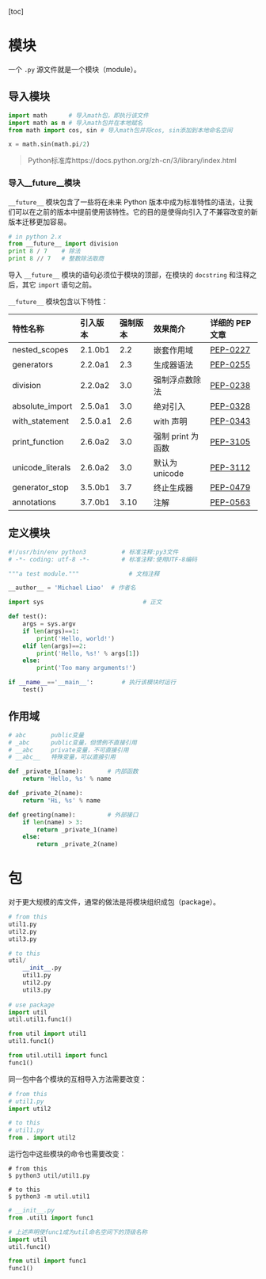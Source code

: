 [toc]

# 模块

一个 `.py` 源文件就是一个模块（module）。

## 导入模块

```python
import math	     # 导入math包，即执行该文件
import math as m # 导入math包并在本地赋名
from math import cos, sin # 导入math包并将cos, sin添加到本地命名空间

x = math.sin(math.pi/2)
```

> Python标准库https://docs.python.org/zh-cn/3/library/index.html



### 导入\__future__模块

`__future__` 模块包含了一些将在未来 Python 版本中成为标准特性的语法，让我们可以在之前的版本中提前使用该特性。它的目的是使得向引入了不兼容改变的新版本迁移更加容易。

```python
# in python 2.x
from __future__ import division
print 8 / 7    # 除法
print 8 // 7   # 整数除法取商
```

导入 `__future__` 模块的语句必须位于模块的顶部，在模块的 `docstring` 和注释之后，其它 `import` 语句之前。

`__future__` 模块包含以下特性：

| 特性名称         | 引入版本 | 强制版本 | 效果简介          | 详细的 PEP 文章                                       |
| :--------------- | :------- | :------- | :---------------- | :---------------------------------------------------- |
| nested_scopes    | 2.1.0b1  | 2.2      | 嵌套作用域        | [PEP-0227](https://www.python.org/dev/peps/pep-0227/) |
| generators       | 2.2.0a1  | 2.3      | 生成器语法        | [PEP-0255](https://www.python.org/dev/peps/pep-0255/) |
| division         | 2.2.0a2  | 3.0      | 强制浮点数除法    | [PEP-0238](https://www.python.org/dev/peps/pep-0238/) |
| absolute_import  | 2.5.0a1  | 3.0      | 绝对引入          | [PEP-0328](https://www.python.org/dev/peps/pep-0328/) |
| with_statement   | 2.5.0.a1 | 2.6      | with 声明         | [PEP-0343](https://www.python.org/dev/peps/pep-343/)  |
| print_function   | 2.6.0a2  | 3.0      | 强制 print 为函数 | [PEP-3105](https://www.python.org/dev/peps/pep-3105/) |
| unicode_literals | 2.6.0a2  | 3.0      | 默认为 unicode    | [PEP-3112](https://www.python.org/dev/peps/pep-3112/) |
| generator_stop   | 3.5.0b1  | 3.7      | 终止生成器        | [PEP-0479](https://www.python.org/dev/peps/pep-0479/) |
| annotations      | 3.7.0b1  | 3.10     | 注解              | [PEP-0563](https://www.python.org/dev/peps/pep-0563/) |



## 定义模块

```python
#!/usr/bin/env python3			# 标准注释:py3文件
# -*- coding: utf-8 -*-			# 标准注释:使用UTF-8编码

"""a test module."""			  # 文档注释

__author__ = 'Michael Liao'	 # 作者名

import sys						      # 正文

def test():
    args = sys.argv
    if len(args)==1:
        print('Hello, world!')
    elif len(args)==2:
        print('Hello, %s!' % args[1])
    else:
        print('Too many arguments!')

if __name__=='__main__':        # 执行该模块时运行
    test()
```



## 作用域

```python
# abc		public变量
# _abc		public变量，但惯例不直接引用
# __abc		private变量，不可直接引用
# __abc__	特殊变量，可以直接引用

def _private_1(name):		# 内部函数
    return 'Hello, %s' % name

def _private_2(name):		
    return 'Hi, %s' % name

def greeting(name):			# 外部接口
    if len(name) > 3:
        return _private_1(name)
    else:
        return _private_2(name)
```





# 包

对于更大规模的库文件，通常的做法是将模块组织成包（package）。

```python
# from this
util1.py
util2.py
util3.py

# to this
util/
    __init__.py
    util1.py
    util2.py
    util3.py
    
# use package
import util
util.util1.func1()

from util import util1
util1.func1()

from util.util1 import func1
func1()
```

同一包中各个模块的互相导入方法需要改变：

```python
# from this
# util1.py
import util2

# to this
# util1.py
from . import util2
```

运行包中这些模块的命令也需要改变：

```shell
# from this
$ python3 util/util1.py

# to this
$ python3 -m util.util1
```

```python
# __init__.py
from .util1 import func1

# 上述声明使func1成为util命名空间下的顶级名称
import util
util.func1()

from util import func1
func1()
```





